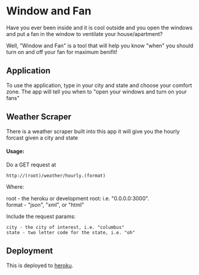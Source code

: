 Window and Fan
======

Have you ever been inside and it is cool outside and you open the windows and put a fan in the window to ventilate your house/apartment?

Well, "Window and Fan" is a tool that will help you know "when" you should turn on and off your fan for maximum benifit!

Application
------

To use the application, type in your city and state and choose your comfort zone.  The app will tell you when to "open your windows and turn on your fans"

Weather Scraper
------

There is a weather scraper built into this app it will give you the hourly forcast given a city and state

#### Usage:

Do a GET request at 

    http://(root)/weather/hourly.(format)

Where:

  root - the heroku or development root: i.e. "0.0.0.0:3000".  
  format - "json", "xml", or "html"

Include the request params:

    city - the city of interest, i.e. "columbus"
    state - two letter code for the state, i.e. "oh"

Deployment
---------

This is deployed to [heroku](http://young-tor-7683.herokuapp.com/).

